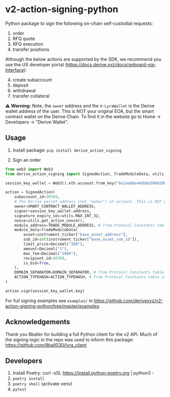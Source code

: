# v2-action-signing-python
Python package to sign the following on-chain self-custodial requests:

1. order
2. RFQ quote
3. RFQ execution
4. transfer positions


Although the below actions are supported by the SDK, we recommend you use the UX developer portal (https://docs.derive.xyz/docs/onboard-via-interface):

4. create subaccount
5. deposit
6. withdrawal
7. transfer collateral

⚠️ **Warning:** Note, the `owner` address and the `X-LyraWallet` is the Derive wallet address of the user. This is NOT your original EOA, but the smart contract wallet on the Derive Chain. To find it in the website go to Home -> Developers -> "Derive Wallet".

## Usage

1. Install package:
`pip install derive_action_signing`

2. Sign an order
```python
from web3 import Web3
from derive_action_signing import SignedAction, TradeModuleData, utils

session_key_wallet = Web3().eth.account.from_key("0x2ae8be44db8a590d20bffbe3b6872df9b569147d3bf6801a35a28281a4816bbd")

action = SignedAction(
    subaccount_id=30769,
    # The Derive wallet address (not "owner") of account. This is NOT your original EOA, but the smart contract wallet on the Derive Chain. To find it in the website go to Home -> Developers -> "Derive Wallet".
    owner=SMART_CONTRACT_WALLET_ADDRESS,
    signer=session_key_wallet.address,
    signature_expiry_sec=utils.MAX_INT_32,
    nonce=utils.get_action_nonce(),
    module_address=TRADE_MODULE_ADDRESS, # from Protocol Constants table in docs.lyra.finance
    module_data=TradeModuleData(
        asset=instrument_ticker["base_asset_address"],
        sub_id=int(instrument_ticker["base_asset_sub_id"]),
        limit_price=Decimal("100"),
        amount=Decimal("1"),
        max_fee=Decimal("1000"),
        recipient_id=30769,
        is_bid=True,
    ),
    DOMAIN_SEPARATOR=DOMAIN_SEPARATOR, # from Protocol Constants table in docs.derive.xyz
    ACTION_TYPEHASH=ACTION_TYPEHASH, # from Protocol Constants table in docs.derive.xyz
)

action.sign(session_key_wallet.key)
```

For full signing examples see `examples/` in https://github.com/derivexyz/v2-action-signing-python/tree/master/examples.

## Acknowledgements

Thank you 8baller for building a full Python client for the v2 API. Much of the signing logic in the repo was used to inform this package: https://github.com/8ball030/lyra_client

## Developers

1. Install Poetry: curl -sSL https://install.python-poetry.org | python3 -
2. `poetry install`
3. `poetry shell` (activate venv)
4. `pytest`
